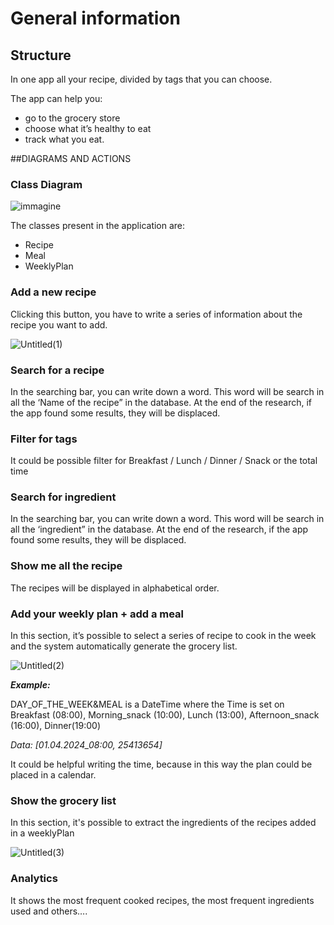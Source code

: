 # General information

## Structure

In one app all your recipe, divided by tags that you can choose.

The app can help you:

- go to the grocery store
- choose what it’s healthy to eat
- track what you eat.

##DIAGRAMS AND ACTIONS

### Class Diagram

![immagine](https://github.com/emmedibi/mealManager/assets/55384897/e82729b8-80bf-4374-84f4-7bab4c22f4ad)


The classes present in the application are:
- Recipe
- Meal
- WeeklyPlan

### Add a new recipe

Clicking this button, you have to write a series of information about the recipe you want to add.

![Untitled(1)](https://github.com/emmedibi/mealManager/assets/55384897/9c9fdace-9147-4ee5-8b4a-84b9f432a2e0)

### Search for a recipe

In the searching bar, you can write down a word. This word will be search in all the ‘Name of the recipe” in the database. At the end of the research, if the app found some results, they will be displaced.

### Filter for tags

It could be possible filter for Breakfast / Lunch / Dinner / Snack or the total time

### Search for ingredient

In the searching bar, you can write down a word. This word will be search in all the ‘ingredient” in the database. At the end of the research, if the app found some results, they will be displaced.

### Show me all the recipe

The recipes will be displayed in alphabetical order.

### Add your weekly plan + add a meal

In this section, it’s possible to select a series of recipe to cook in the week and the system automatically generate the grocery list.

![Untitled(2)](https://github.com/emmedibi/mealManager/assets/55384897/6f66f4a1-3aa9-4250-83e3-c5652483c2f6)


***Example:***

DAY_OF_THE_WEEK&MEAL is a DateTime where the Time is set on Breakfast (08:00), Morning_snack (10:00), Lunch (13:00), Afternoon_snack (16:00), Dinner(19:00)

*Data: [01.04.2024_08:00, 25413654]*

It could be helpful writing the time, because in this way the plan could be placed in a calendar.

### Show the grocery list

In this section, it's possible to extract the ingredients of the recipes added in a weeklyPlan

![Untitled(3)](https://github.com/emmedibi/mealManager/assets/55384897/d1952952-216c-43b8-a477-91f244816443)


### Analytics

It shows the most frequent cooked recipes, the most frequent ingredients used and others….
